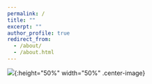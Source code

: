 ```yaml
---
permalink: /
title: ""
excerpt: ""
author_profile: true
redirect_from: 
  - /about/
  - /about.html
---
```



![](files/research_overview.jpg){:height="50%" width="50%" .center-image} 
